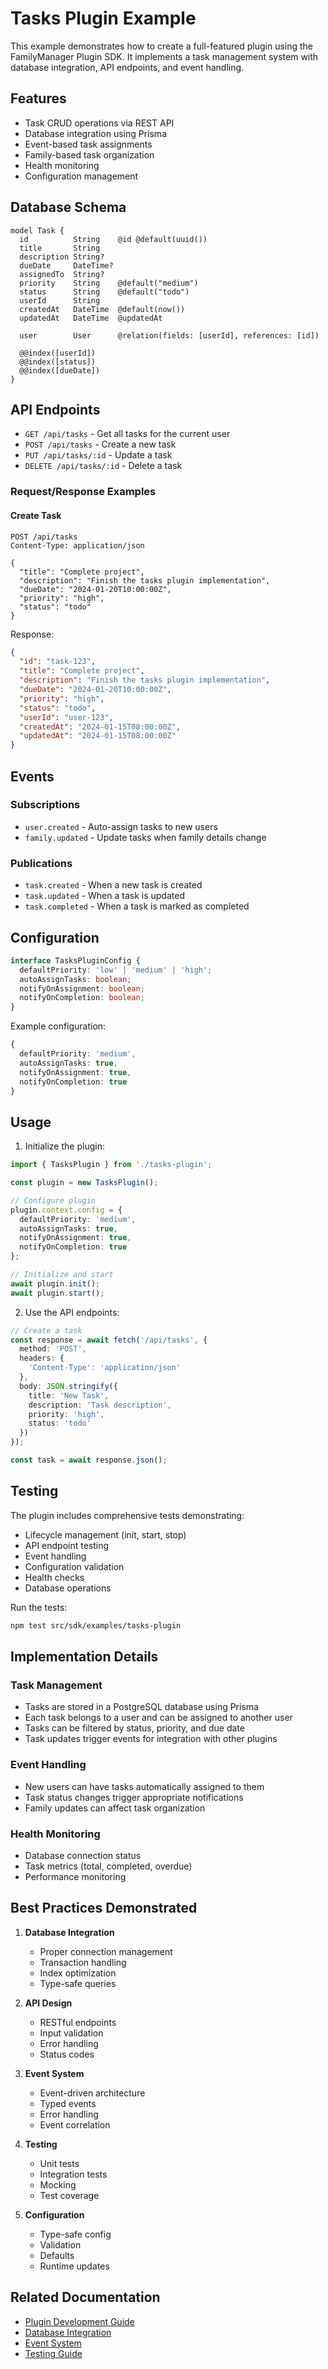 # Tasks Plugin Example

This example demonstrates how to create a full-featured plugin using the FamilyManager Plugin SDK. It implements a task management system with database integration, API endpoints, and event handling.

## Features

- Task CRUD operations via REST API
- Database integration using Prisma
- Event-based task assignments
- Family-based task organization
- Health monitoring
- Configuration management

## Database Schema

```prisma
model Task {
  id          String    @id @default(uuid())
  title       String
  description String?
  dueDate     DateTime?
  assignedTo  String?
  priority    String    @default("medium")
  status      String    @default("todo")
  userId      String
  createdAt   DateTime  @default(now())
  updatedAt   DateTime  @updatedAt

  user        User      @relation(fields: [userId], references: [id])

  @@index([userId])
  @@index([status])
  @@index([dueDate])
}
```

## API Endpoints

- `GET /api/tasks` - Get all tasks for the current user
- `POST /api/tasks` - Create a new task
- `PUT /api/tasks/:id` - Update a task
- `DELETE /api/tasks/:id` - Delete a task

### Request/Response Examples

#### Create Task
```http
POST /api/tasks
Content-Type: application/json

{
  "title": "Complete project",
  "description": "Finish the tasks plugin implementation",
  "dueDate": "2024-01-20T10:00:00Z",
  "priority": "high",
  "status": "todo"
}
```

Response:
```json
{
  "id": "task-123",
  "title": "Complete project",
  "description": "Finish the tasks plugin implementation",
  "dueDate": "2024-01-20T10:00:00Z",
  "priority": "high",
  "status": "todo",
  "userId": "user-123",
  "createdAt": "2024-01-15T08:00:00Z",
  "updatedAt": "2024-01-15T08:00:00Z"
}
```

## Events

### Subscriptions
- `user.created` - Auto-assign tasks to new users
- `family.updated` - Update tasks when family details change

### Publications
- `task.created` - When a new task is created
- `task.updated` - When a task is updated
- `task.completed` - When a task is marked as completed

## Configuration

```typescript
interface TasksPluginConfig {
  defaultPriority: 'low' | 'medium' | 'high';
  autoAssignTasks: boolean;
  notifyOnAssignment: boolean;
  notifyOnCompletion: boolean;
}
```

Example configuration:
```typescript
{
  defaultPriority: 'medium',
  autoAssignTasks: true,
  notifyOnAssignment: true,
  notifyOnCompletion: true
}
```

## Usage

1. Initialize the plugin:

```typescript
import { TasksPlugin } from './tasks-plugin';

const plugin = new TasksPlugin();

// Configure plugin
plugin.context.config = {
  defaultPriority: 'medium',
  autoAssignTasks: true,
  notifyOnAssignment: true,
  notifyOnCompletion: true
};

// Initialize and start
await plugin.init();
await plugin.start();
```

2. Use the API endpoints:

```typescript
// Create a task
const response = await fetch('/api/tasks', {
  method: 'POST',
  headers: {
    'Content-Type': 'application/json'
  },
  body: JSON.stringify({
    title: 'New Task',
    description: 'Task description',
    priority: 'high',
    status: 'todo'
  })
});

const task = await response.json();
```

## Testing

The plugin includes comprehensive tests demonstrating:

- Lifecycle management (init, start, stop)
- API endpoint testing
- Event handling
- Configuration validation
- Health checks
- Database operations

Run the tests:

```bash
npm test src/sdk/examples/tasks-plugin
```

## Implementation Details

### Task Management
- Tasks are stored in a PostgreSQL database using Prisma
- Each task belongs to a user and can be assigned to another user
- Tasks can be filtered by status, priority, and due date
- Task updates trigger events for integration with other plugins

### Event Handling
- New users can have tasks automatically assigned to them
- Task status changes trigger appropriate notifications
- Family updates can affect task organization

### Health Monitoring
- Database connection status
- Task metrics (total, completed, overdue)
- Performance monitoring

## Best Practices Demonstrated

1. **Database Integration**
   - Proper connection management
   - Transaction handling
   - Index optimization
   - Type-safe queries

2. **API Design**
   - RESTful endpoints
   - Input validation
   - Error handling
   - Status codes

3. **Event System**
   - Event-driven architecture
   - Typed events
   - Error handling
   - Event correlation

4. **Testing**
   - Unit tests
   - Integration tests
   - Mocking
   - Test coverage

5. **Configuration**
   - Type-safe config
   - Validation
   - Defaults
   - Runtime updates

## Related Documentation

- [Plugin Development Guide](../../docs/plugin-development.md)
- [Database Integration](../../docs/database-integration.md)
- [Event System](../../docs/event-system.md)
- [Testing Guide](../../docs/testing.md)
